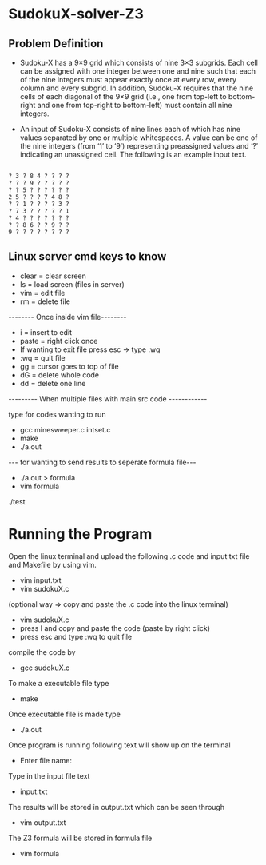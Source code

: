 # SudokuX-solver-Z3

## Problem Definition
- Sudoku-X has a 9×9 grid which consists
of nine 3×3 subgrids. Each cell can be assigned with one integer
between one and nine such that each of the nine integers must
appear exactly once at every row, every column and every subgrid.
In addition, Sudoku-X requires that the nine cells of each diagonal
of the 9×9 grid (i.e., one from top-left to bottom-right and one from
top-right to bottom-left) must contain all nine integers.

- An input of Sudoku-X consists of nine lines each of which has nine
values separated by one or multiple whitespaces. A value can be
one of the nine integers (from ‘1’ to ‘9’) representing preassigned
values and ‘?’ indicating an unassigned cell. The following is an example
input text.

```

? 3 ? 8 4 ? ? ? ?
? ? ? 9 ? ? ? ? ?
? ? 5 ? ? ? ? ? ?
2 5 ? ? ? 7 4 8 ?
? ? 1 ? ? ? ? 3 ?
? 7 3 ? ? ? ? ? 1
? 4 ? ? ? ? ? ? ?
? ? 8 6 ? ? 9 ? ?
9 ? ? ? ? ? ? ? ?

```

## Linux server cmd keys to know 
- clear = clear screen
- ls = load screen (files in server)
- vim  = edit file
- rm = delete file

-------- Once inside vim file--------
- i = insert to edit
- paste = right click once
- If wanting to exit file 
    press esc -> type :wq
- :wq = quit file
- gg = cursor goes to top of file
- dG = delete whole code
- dd = delete one line

--------- When multiple files with main src code ------------

type for codes wanting to run 

- gcc minesweeper.c intset.c
- make
- ./a.out

--- for wanting to send results to seperate formula file---
- ./a.out > formula
- vim formula

./test 


# Running the Program
Open the linux terminal and upload the following .c code and input txt file and Makefile by using vim.

- vim input.txt
- vim sudokuX.c

(optional way => copy and paste the .c code into the linux terminal)
- vim sudokuX.c 
- press I and copy and paste the code (paste by right click)
- press esc and type :wq to quit file

compile the code by 
- gcc sudokuX.c

To make a executable file
type
- make

Once executable file is made
type
- ./a.out

Once program is running following text will show up on the terminal
- Enter file name: 

Type in the input file text
- input.txt

The results will be stored in output.txt which can be seen through
- vim output.txt

The Z3 formula will be stored in formula file 
- vim formula
